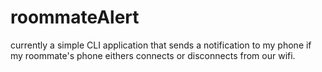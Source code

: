 # roommateAlert
currently a simple CLI application that sends a notification to my phone if my roommate's phone eithers connects or disconnects from our wifi.
